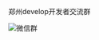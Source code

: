 郑州develop开发者交流群

![微信群](http://file.liangtongzhuo.com/712936b3a252b815382c/397526d5570102bcf35b81beaf356f6.jpg)
